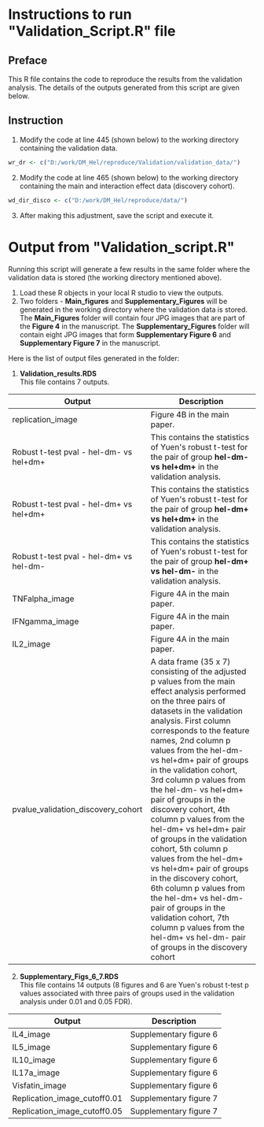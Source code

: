 # Instructions to run "Validation_Script.R" file
## Preface
This R file contains the code to reproduce the results from the validation analysis.
The details of the outputs generated from this script are given below.

## Instruction
1. Modify the code at line 445 (shown below) to the working directory containing the validation data.
```R
wr_dr <- c("D:/work/DM_Hel/reproduce/Validation/validation_data/")
```
2. Modify the code at line 465 (shown below) to the working directory containing the main and interaction effect data (discovery cohort).
```R
wd_dir_disco <- c("D:/work/DM_Hel/reproduce/data/")
```
3. After making this adjustment, save the script and execute it.

# Output from "Validation_script.R"
Running this script will generate a few results in the same folder where the validation data is stored (the working directory mentioned above). 

1) Load these R objects in your local R studio to view the outputs.
2) Two folders - **Main_figures** and **Supplementary_Figures** will be generated in the working directory where the validation data is stored. The **Main_Figures** folder will contain four JPG images that are part of the **Figure 4** in the manuscript. The **Supplementary_Figures** folder will contain eight JPG images that form **Supplementary Figure 6** and **Supplementary Figure 7** in the manuscript.

Here is the list of output files generated in the folder:
1) **Validation_results.RDS**<br>
This file contains 7 outputs.

|Output|Description|
|---|---|
|replication_image| Figure 4B in the main paper.|
|Robust t-test pval - hel-dm- vs hel+dm+| This contains the statistics of Yuen's robust t-test for the pair of group **hel-dm- vs hel+dm+** in the validation analysis.|
|Robust t-test pval - hel-dm+ vs hel+dm+| This contains the statistics of Yuen's robust t-test for the pair of group **hel-dm+ vs hel+dm+** in the validation analysis.|
|Robust t-test pval - hel-dm+ vs hel-dm-| This contains the statistics of Yuen's robust t-test for the pair of group **hel-dm+ vs hel-dm-** in the validation analysis.|
|TNFalpha_image| Figure 4A in the main paper.|
|IFNgamma_image| Figure 4A in the main paper.|
|IL2_image| Figure 4A in the main paper.|
|pvalue_validation_discovery_cohort|A data frame (35 x 7) consisting of the adjusted p values from the main effect analysis performed on the three pairs of datasets in the validation analysis. First column corresponds to the feature names, 2nd column p values from the hel-dm- vs hel+dm+ pair of groups in the validation cohort, 3rd column p values from the hel-dm- vs hel+dm+ pair of groups in the discovery cohort, 4th column p values from the hel-dm+ vs hel+dm+ pair of groups in the validation cohort, 5th column p values from the hel-dm+ vs hel+dm+ pair of groups in the discovery cohort, 6th column p values from the hel-dm+ vs hel-dm- pair of groups in the validation cohort, 7th column p values from the hel-dm+ vs hel-dm- pair of groups in the discovery cohort |
2) **Supplementary_Figs_6_7.RDS**<br>
This file contains 14 outputs (8 figures and 6 are Yuen's robust t-test p values associated with three pairs of groups used in the validation analysis under 0.01 and 0.05 FDR).

|Output|Description|
|---|---|
|IL4_image| Supplementary figure 6|
|IL5_image| Supplementary figure 6|
|IL10_image| Supplementary figure 6|
|IL17a_image| Supplementary figure 6|
|Visfatin_image| Supplementary figure 6|
|Replication_image_cutoff0.01| Supplementary figure 7|
|Replication_image_cutoff0.05| Supplementary figure 7|






